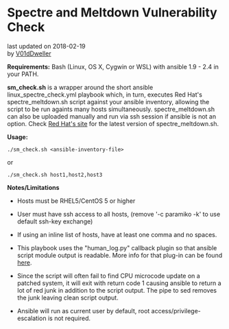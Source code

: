 # Spectre and Meltdown Vulnerability Check #
  last updated on 2018-02-19<br>
  by [V01dDweller](https://github.com/V01dDweller)

**Requirements:** Bash (Linux, OS X, Cygwin or WSL) with ansible 1.9 - 2.4 in your PATH. 

**sm_check.sh** is a wrapper around the short ansible linux_spectre_check.yml playbook which, in turn, executes Red Hat's spectre_meltdown.sh script against your ansible inventory, allowing the script to be run againts many hosts simultaneously. spectre_meltdown.sh can also be uploaded manually and run via ssh session if ansible is not an option. Check [Red Hat's site](https://access.redhat.com/labsinfo/speculativeexecution) for the latest version of spectre_meltdown.sh.

**Usage:**

```
./sm_check.sh <ansible-inventory-file>
```

or

```
./sm_check.sh host1,host2,host3
```

**Notes/Limitations**
* Hosts must be RHEL5/CentOS 5 or higher
* User must have ssh access to all hosts, (remove '-c paramiko -k' to use default ssh-key exchange)
* If using an inline list of hosts, have at least one comma and no spaces.

* This playbook uses the "human_log.py" callback plugin so that ansible script module output is readable. More info for that plug-in can be found [here](https://github.com/n0ts/ansible-human_log).

* Since the script will often fail to find CPU microcode update on a patched system, it will exit with return code 1 causing ansible to return a lot of red junk in addition to the script output. The pipe to sed removes the junk leaving clean script output.

* Ansible will run as current user by default, root access/privilege-escalation is not required.
